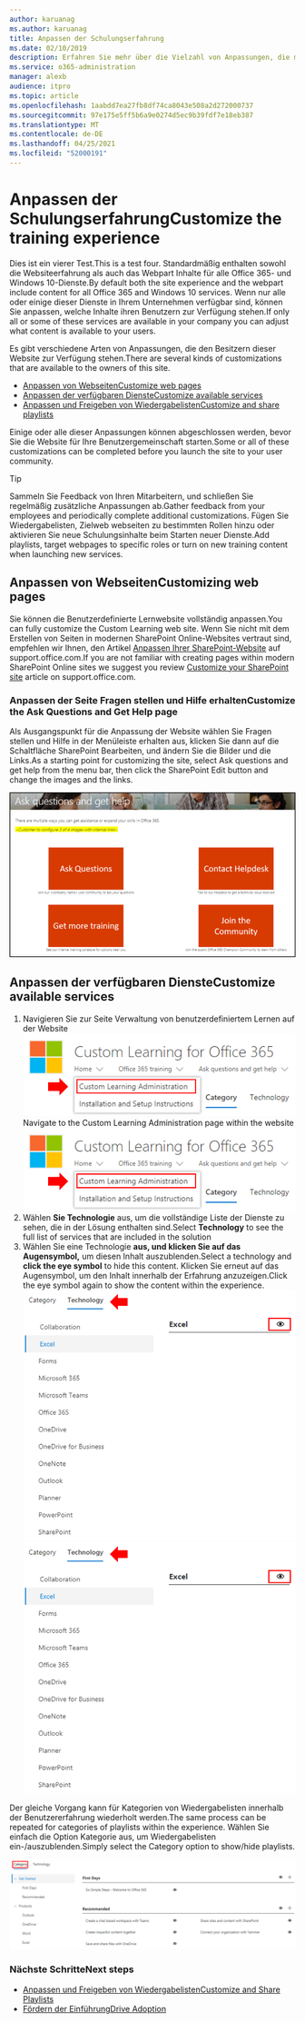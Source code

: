 ```yaml
---
author: karuanag
ms.author: karuanag
title: Anpassen der Schulungserfahrung
ms.date: 02/10/2019
description: Erfahren Sie mehr über die Vielzahl von Anpassungen, die mit Custom Learning für Office 365 verfügbar sind
ms.service: o365-administration
manager: alexb
audience: itpro
ms.topic: article
ms.openlocfilehash: 1aabdd7ea27fb8df74ca8043e508a2d272000737
ms.sourcegitcommit: 97e175e5ff5b6a9e0274d5ec9b39fdf7e18eb387
ms.translationtype: MT
ms.contentlocale: de-DE
ms.lasthandoff: 04/25/2021
ms.locfileid: "52000191"
---
```

# <a name="customize-the-training-experience"></a><span data-ttu-id="40df6-103">Anpassen der Schulungserfahrung</span><span class="sxs-lookup"><span data-stu-id="40df6-103">Customize the training experience</span></span>

<span data-ttu-id="40df6-104">Dies ist ein vierer Test.</span><span class="sxs-lookup"><span data-stu-id="40df6-104">This is a test four.</span></span> <span data-ttu-id="40df6-105">Standardmäßig enthalten sowohl die Websiteerfahrung als auch das Webpart Inhalte für alle Office 365- und Windows 10-Dienste.</span><span class="sxs-lookup"><span data-stu-id="40df6-105">By default both the site experience and the webpart include content for all Office 365 and Windows 10 services.</span></span>  <span data-ttu-id="40df6-106">Wenn nur alle oder einige dieser Dienste in Ihrem Unternehmen verfügbar sind, können Sie anpassen, welche Inhalte ihren Benutzern zur Verfügung stehen.</span><span class="sxs-lookup"><span data-stu-id="40df6-106">If only all or some of these services are available in your company you can adjust what content is available to your users.</span></span>  

<span data-ttu-id="40df6-107">Es gibt verschiedene Arten von Anpassungen, die den Besitzern dieser Website zur Verfügung stehen.</span><span class="sxs-lookup"><span data-stu-id="40df6-107">There are several kinds of customizations that are available to the owners of this site.</span></span> 

- [<span data-ttu-id="40df6-108">Anpassen von Webseiten</span><span class="sxs-lookup"><span data-stu-id="40df6-108">Customize web pages</span></span>](#customizing-web-pages)
- [<span data-ttu-id="40df6-109">Anpassen der verfügbaren Dienste</span><span class="sxs-lookup"><span data-stu-id="40df6-109">Customize available services</span></span>](#customize-available-services)
- [<span data-ttu-id="40df6-110">Anpassen und Freigeben von Wiedergabelisten</span><span class="sxs-lookup"><span data-stu-id="40df6-110">Customize and share playlists</span></span>](customplaylist.md)

<span data-ttu-id="40df6-111">Einige oder alle dieser Anpassungen können abgeschlossen werden, bevor Sie die Website für Ihre Benutzergemeinschaft starten.</span><span class="sxs-lookup"><span data-stu-id="40df6-111">Some or all of these customizations can be completed before you launch the site to your user community.</span></span>  

> [!TIP]
> <span data-ttu-id="40df6-112">Sammeln Sie Feedback von Ihren Mitarbeitern, und schließen Sie regelmäßig zusätzliche Anpassungen ab.</span><span class="sxs-lookup"><span data-stu-id="40df6-112">Gather feedback from your employees and periodically complete additional customizations.</span></span>  <span data-ttu-id="40df6-113">Fügen Sie Wiedergabelisten, Zielweb webseiten zu bestimmten Rollen hinzu oder aktivieren Sie neue Schulungsinhalte beim Starten neuer Dienste.</span><span class="sxs-lookup"><span data-stu-id="40df6-113">Add playlists, target webpages to specific roles or turn on new training content when launching new services.</span></span> 

## <a name="customizing-web-pages"></a><span data-ttu-id="40df6-114">Anpassen von Webseiten</span><span class="sxs-lookup"><span data-stu-id="40df6-114">Customizing web pages</span></span>

<span data-ttu-id="40df6-115">Sie können die Benutzerdefinierte Lernwebsite vollständig anpassen.</span><span class="sxs-lookup"><span data-stu-id="40df6-115">You can fully customize the Custom Learning web site.</span></span> <span data-ttu-id="40df6-116">Wenn Sie nicht mit dem Erstellen von Seiten in modernen SharePoint Online-Websites vertraut sind, empfehlen wir Ihnen, den Artikel [Anpassen Ihrer SharePoint-Website](https://support.office.com/article/customize-your-sharepoint-site-320b43e5-b047-4fda-8381-f61e8ac7f59b) auf support.office.com.</span><span class="sxs-lookup"><span data-stu-id="40df6-116">If you are not familiar with creating pages within modern SharePoint Online sites we suggest you review [Customize your SharePoint site](https://support.office.com/article/customize-your-sharepoint-site-320b43e5-b047-4fda-8381-f61e8ac7f59b) article on support.office.com.</span></span> 

### <a name="customize-the-ask-questions-and-get-help-page"></a><span data-ttu-id="40df6-117">Anpassen der **Seite Fragen stellen und Hilfe erhalten**</span><span class="sxs-lookup"><span data-stu-id="40df6-117">Customize the **Ask Questions and Get Help** page</span></span>

<span data-ttu-id="40df6-118">Als Ausgangspunkt für die Anpassung der Website wählen Sie Fragen stellen und Hilfe in der Menüleiste erhalten aus, klicken Sie dann auf die Schaltfläche SharePoint Bearbeiten, und ändern Sie die Bilder und die Links.</span><span class="sxs-lookup"><span data-stu-id="40df6-118">As a starting point for customizing the site, select Ask questions and get help from the menu bar, then click the SharePoint Edit button and change the images and the links.</span></span> 

![Fragen stellen und Hilfefenster erhalten](media/custom_ask.png)

## <a name="customize-available-services"></a><span data-ttu-id="40df6-120">Anpassen der verfügbaren Dienste</span><span class="sxs-lookup"><span data-stu-id="40df6-120">Customize available services</span></span>

1.  <span data-ttu-id="40df6-121">Navigieren Sie zur Seite Verwaltung von benutzerdefiniertem Lernen auf der Website ![ Benutzerdefinierte Lernverwaltung auswählen](media/custom_admin.png)</span><span class="sxs-lookup"><span data-stu-id="40df6-121">Navigate to the Custom Learning Administration page within the website ![Select Custom Learning Administration](media/custom_admin.png)</span></span>
1. <span data-ttu-id="40df6-122">Wählen **Sie Technologie** aus, um die vollständige Liste der Dienste zu sehen, die in der Lösung enthalten sind.</span><span class="sxs-lookup"><span data-stu-id="40df6-122">Select **Technology** to see the full list of services that are included in the solution</span></span>
1. <span data-ttu-id="40df6-123">Wählen Sie eine Technologie **aus, und klicken Sie auf das Augensymbol,** um diesen Inhalt auszublenden.</span><span class="sxs-lookup"><span data-stu-id="40df6-123">Select a technology and **click the eye symbol** to hide this content.</span></span>  <span data-ttu-id="40df6-124">Klicken Sie erneut auf das Augensymbol, um den Inhalt innerhalb der Erfahrung anzuzeigen.</span><span class="sxs-lookup"><span data-stu-id="40df6-124">Click the eye symbol again to show the content within the experience.</span></span> 
<span data-ttu-id="40df6-125">![custom](media/custom_techlist.png)</span><span class="sxs-lookup"><span data-stu-id="40df6-125">![custom](media/custom_techlist.png)</span></span>

<span data-ttu-id="40df6-126">Der gleiche Vorgang kann für Kategorien von Wiedergabelisten innerhalb der Benutzererfahrung wiederholt werden.</span><span class="sxs-lookup"><span data-stu-id="40df6-126">The same process can be repeated for categories of playlists within the experience.</span></span>  <span data-ttu-id="40df6-127">Wählen Sie einfach die Option Kategorie aus, um Wiedergabelisten ein-/auszublenden.</span><span class="sxs-lookup"><span data-stu-id="40df6-127">Simply select the Category option to show/hide playlists.</span></span> 

![Kategorie auswählen](media/custom_cat.png)

### <a name="next-steps"></a><span data-ttu-id="40df6-129">Nächste Schritte</span><span class="sxs-lookup"><span data-stu-id="40df6-129">Next steps</span></span>

- [<span data-ttu-id="40df6-130">Anpassen und Freigeben von Wiedergabelisten</span><span class="sxs-lookup"><span data-stu-id="40df6-130">Customize and Share Playlists</span></span>](customplaylist.md)
- [<span data-ttu-id="40df6-131">Fördern der Einführung</span><span class="sxs-lookup"><span data-stu-id="40df6-131">Drive Adoption</span></span>](driveadoption.md) 
